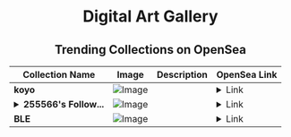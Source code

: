 <div align="center">

# Digital Art Gallery

## Trending Collections on OpenSea

| Collection Name                       | Image                                                                                     | Description                       | OpenSea Link                                                                                          |
|---------------------------------------|-------------------------------------------------------------------------------------------|-----------------------------------|--------------------------------------------------------------------------------------------------------|
| **koyo** | ![Image](https://i.seadn.io/s/raw/files/b8b46fce14d1266488bb2a13742240a6.jpg?w=500&auto=format?w=200&auto=format) |  | <details><summary>Link</summary>[koyo](https://opensea.io/collection/koyo-6)</details> |
| **<details><summary>255566's Follow...</summary>255566's Follower</details>** | ![Image](https://i.seadn.io/s/raw/files/19f9f090920392cc3650cbdf4361755b.png?w=500&auto=format?w=200&auto=format) |  | <details><summary>Link</summary>[255566's Follower](https://opensea.io/collection/255566-s-follower)</details> |
| **BLE** | ![Image](https://i.seadn.io/s/raw/files/d50de74aa27e945a1a71b9949a2144f6.png?w=500&auto=format?w=200&auto=format) |  | <details><summary>Link</summary>[BLE](https://opensea.io/collection/ble-17)</details> |

</div>